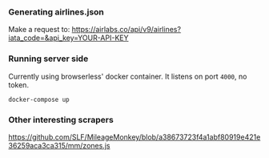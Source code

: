### Generating airlines.json
Make a request to: https://airlabs.co/api/v9/airlines?iata_code=&api_key=YOUR-API-KEY

### Running server side

Currently using browserless' docker container. It listens on port `4000`, no token.

```shell
docker-compose up
```

### Other interesting scrapers
https://github.com/SLF/MileageMonkey/blob/a38673723f4a1abf80919e421e36259aca3ca315/mm/zones.js